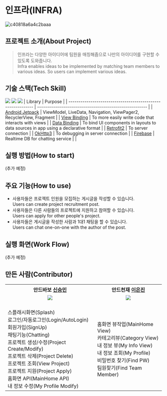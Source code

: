 # 인프라(INFRA)
![c40818a6a4c2baaa](https://user-images.githubusercontent.com/39687846/161981279-6bde5846-6d0a-481b-aeb2-e000b073d4e6.png)

## 프로젝트 소개(About Project)
> 인프라는 다양한 아이디어에 팀원을 매칭해줌으로 나만의 아이디어를 구현할 수 있도록 도와줍니다.<br>
> Infra enables ideas to be implemented by matching team members to various ideas. So users can implement various ideas.

## 기술 스택(Tech Skill)
<img src="https://img.shields.io/badge/targetSDK 31-3DDC84?style=for-the-badge&logo=Android&logoColor=white"> <img src="https://img.shields.io/badge/minSDK 23-3DDC84?style=for-the-badge&logo=Android&logoColor=white"> <img src="https://img.shields.io/badge/Kotlin 1.6.10-7F52FF?style=for-the-badge&logo=Kotlin&logoColor=white">
 | Library                                                   | Purpose                                                   |
| ------------------------------------------------------------ | ------------------------------------------------------- |
| [Android Jetpack](https://developer.android.com/jetpack/androidx/releases/compose) |  ViewModel, LiveData, Navigation, ViewPager2, RecyclerView, Fragment  |
| [View Binding](https://developer.android.com/topic/libraries/view-binding) | To more easily write code that interacts with views          |
| [Data Binding](https://developer.android.com/jetpack/androidx/releases/databinding) | To bind UI components in layouts to data sources in app using a declarative format          |
| [Retrofit2](https://developer.android.com/kotlin/ktx/extensions-list) | To server connection            |
| [OkHttp3](https://square.github.io/okhttp/)                   | To debugging in server connection |
| [Firebase](https://firebase.google.com/)                     | Realtime DB for chatting service    |                                           | 

## 실행 방법(How to start)
(추가 예정)

## 주요 기능(How to use)
- 사용자들은 프로젝트 인원을 모집하는 게시글을 작성할 수 있습니다.<br>
Users can create project recruitment post.
- 사용자들은 다른 사람들의 프로젝트에 지원하고 참여할 수 있습니다.<br>
Users can apply for other people's project.
- 사용자들은 게시글을 작성한 사람과 1대1 채팅을 할 수 있습니다.<br>
Users can chat one-on-one with the author of the post.

## 실행 화면(Work Flow)
(추가 예정)

## 만든 사람(Contributor)
<table align="center" style = "table-layout: auto; width: 100%; table-layout: fixed;">
  <colgroup>
    <col style="width:33% height:33%"/>
  </colgroup>
  <th align="center">안드바보 <a href="https://github.com/Seungmin-develop">신승민<a></th>
  <th align="center">안드천재 <a href="https://github.com/sodock00">이은진</a></th>
  <tr>
    <td align="center"><img src="https://user-images.githubusercontent.com/39687846/162403487-fcc347c5-34f9-4788-9b73-2505a8fd9637.png"/></td>
    <td align="center"><img src="https://user-images.githubusercontent.com/39687846/162403529-e5c5f159-6ef1-4922-9e40-10af3edce766.png"/></td>
</td>
  </tr>
  <tr>
    <td><br>
    스플래시화면(Splash)<br>
    로그인/자동로그인(Login/AutoLogin)<br>
    회원가입(SignUp)<br>
    채팅기능(Chatting)<br>
    프로젝트 생성/수정(Project Create/Modify)<br>
    프로젝트 삭제(Project Delete)<br>
    프로젝트 조회(View Project)<br>
    프로젝트 지원(Project Apply)<br>
    홈화면 API(MainHome API)<br>
    내 정보 수정(My Profile Modify)<br>
    </td>
    <td><br>
    홈화면 뷰작업(MainHome View)<br>
    카테고리뷰(Category View)<br>
    내 정보 뷰(My Info View)<br>
    내 정보 조회(My Profile)<br>
    비밀번호 찾기(Find PW)<br>
    팀원찾기(Find Team Member)<br>
    </td>
  </tr>
</table>
